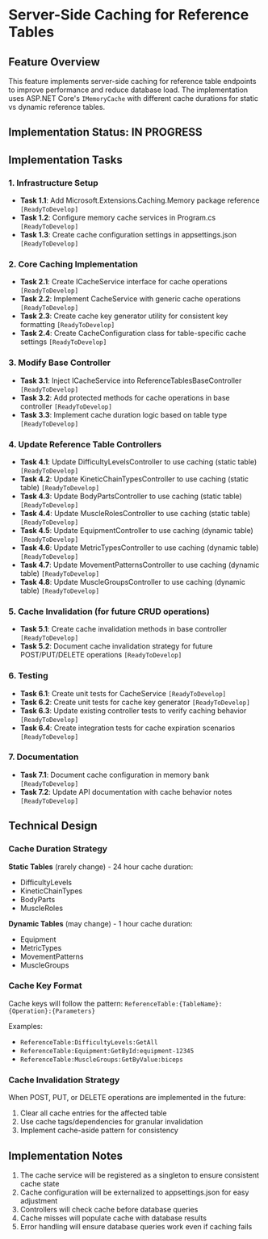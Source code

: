 # Server-Side Caching for Reference Tables

## Feature Overview

This feature implements server-side caching for reference table endpoints to improve performance and reduce database load. The implementation uses ASP.NET Core's `IMemoryCache` with different cache durations for static vs dynamic reference tables.

## Implementation Status: IN PROGRESS

## Implementation Tasks

### 1. Infrastructure Setup
- **Task 1.1**: Add Microsoft.Extensions.Caching.Memory package reference `[ReadyToDevelop]`
- **Task 1.2**: Configure memory cache services in Program.cs `[ReadyToDevelop]`
- **Task 1.3**: Create cache configuration settings in appsettings.json `[ReadyToDevelop]`

### 2. Core Caching Implementation
- **Task 2.1**: Create ICacheService interface for cache operations `[ReadyToDevelop]`
- **Task 2.2**: Implement CacheService with generic cache operations `[ReadyToDevelop]`
- **Task 2.3**: Create cache key generator utility for consistent key formatting `[ReadyToDevelop]`
- **Task 2.4**: Create CacheConfiguration class for table-specific cache settings `[ReadyToDevelop]`

### 3. Modify Base Controller
- **Task 3.1**: Inject ICacheService into ReferenceTablesBaseController `[ReadyToDevelop]`
- **Task 3.2**: Add protected methods for cache operations in base controller `[ReadyToDevelop]`
- **Task 3.3**: Implement cache duration logic based on table type `[ReadyToDevelop]`

### 4. Update Reference Table Controllers
- **Task 4.1**: Update DifficultyLevelsController to use caching (static table) `[ReadyToDevelop]`
- **Task 4.2**: Update KineticChainTypesController to use caching (static table) `[ReadyToDevelop]`
- **Task 4.3**: Update BodyPartsController to use caching (static table) `[ReadyToDevelop]`
- **Task 4.4**: Update MuscleRolesController to use caching (static table) `[ReadyToDevelop]`
- **Task 4.5**: Update EquipmentController to use caching (dynamic table) `[ReadyToDevelop]`
- **Task 4.6**: Update MetricTypesController to use caching (dynamic table) `[ReadyToDevelop]`
- **Task 4.7**: Update MovementPatternsController to use caching (dynamic table) `[ReadyToDevelop]`
- **Task 4.8**: Update MuscleGroupsController to use caching (dynamic table) `[ReadyToDevelop]`

### 5. Cache Invalidation (for future CRUD operations)
- **Task 5.1**: Create cache invalidation methods in base controller `[ReadyToDevelop]`
- **Task 5.2**: Document cache invalidation strategy for future POST/PUT/DELETE operations `[ReadyToDevelop]`

### 6. Testing
- **Task 6.1**: Create unit tests for CacheService `[ReadyToDevelop]`
- **Task 6.2**: Create unit tests for cache key generator `[ReadyToDevelop]`
- **Task 6.3**: Update existing controller tests to verify caching behavior `[ReadyToDevelop]`
- **Task 6.4**: Create integration tests for cache expiration scenarios `[ReadyToDevelop]`

### 7. Documentation
- **Task 7.1**: Document cache configuration in memory bank `[ReadyToDevelop]`
- **Task 7.2**: Update API documentation with cache behavior notes `[ReadyToDevelop]`

## Technical Design

### Cache Duration Strategy

**Static Tables** (rarely change) - 24 hour cache duration:
- DifficultyLevels
- KineticChainTypes
- BodyParts
- MuscleRoles

**Dynamic Tables** (may change) - 1 hour cache duration:
- Equipment
- MetricTypes
- MovementPatterns
- MuscleGroups

### Cache Key Format
Cache keys will follow the pattern: `ReferenceTable:{TableName}:{Operation}:{Parameters}`

Examples:
- `ReferenceTable:DifficultyLevels:GetAll`
- `ReferenceTable:Equipment:GetById:equipment-12345`
- `ReferenceTable:MuscleGroups:GetByValue:biceps`

### Cache Invalidation Strategy
When POST, PUT, or DELETE operations are implemented in the future:
1. Clear all cache entries for the affected table
2. Use cache tags/dependencies for granular invalidation
3. Implement cache-aside pattern for consistency

## Implementation Notes

1. The cache service will be registered as a singleton to ensure consistent cache state
2. Cache configuration will be externalized to appsettings.json for easy adjustment
3. Controllers will check cache before database queries
4. Cache misses will populate cache with database results
5. Error handling will ensure database queries work even if caching fails